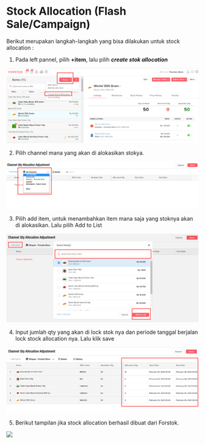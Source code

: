 # Stock Allocation \(Flash Sale/Campaign\)

Berikut merupakan langkah-langkah yang bisa dilakukan untuk stock allocation : 

1. Pada left pannel, pilih **+item**, lalu pilih _**create stok allocation**_

![](../../.gitbook/assets/image%20%28146%29.png)

2. Pilih channel mana yang akan di alokasikan stokya. 

![](../../.gitbook/assets/image%20%2855%29.png)

3. Pilih add item, untuk menambahkan item mana saja yang stoknya akan di alokasikan. Lalu pilih Add to List

![](../../.gitbook/assets/image%20%2866%29.png)

4. Input jumlah qty yang akan di lock stok nya dan periode tanggal berjalan lock stock allocation nya. Lalu klik save

![](../../.gitbook/assets/image%20%28201%29.png)

5. Berikut tampilan jika stock allocation berhasil dibuat dari Forstok.

![](https://s3.amazonaws.com/cdn.freshdesk.com/data/helpdesk/attachments/production/48084863744/original/AWiWQ1enPZdoet2w3Ef19Mvqpk0JfrfVsA.png?1612293873)

